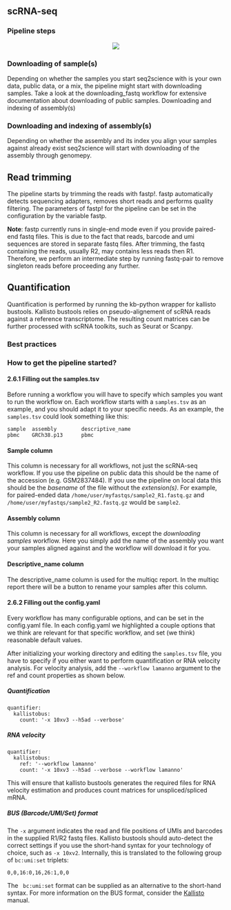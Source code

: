 ## scRNA-seq


### Pipeline steps
<p align="center">
  <img src="../../_static/scrna_seq.png">
</p>


### Downloading of sample(s)

Depending on whether the samples you start seq2science with is your own data, public data, or a mix, the pipeline might start with downloading samples. Take a look at the downloading_fastq workflow for extensive documentation about downloading of public samples.
Downloading and indexing of assembly(s)

### Downloading and indexing of assembly(s)

Depending on whether the assembly and its index you align your samples against already exist seq2science will start with downloading of the assembly through genomepy.

## Read trimming

The pipeline starts by trimming the reads with fastp!. fastp automatically detects sequencing adapters, removes short reads and performs quality filtering. The parameters of fastp! for the pipeline can be set in the configuration by the variable fastp. 

**Note**: fastp currently runs in single-end mode even if you provide paired-end fastq files. This is due to the fact that reads, barcode and umi sequences are stored in separate fastq files. After trimming, the fastq containing the reads, usually R2, may contains less reads then R1. Therefore, we perform an intermediate step by running fastq-pair to remove singleton reads before proceeding any further. 

## Quantification
Quantification is performed by running the kb-python wrapper for kallisto bustools. Kallisto bustools relies on pseudo-alignement of scRNA reads against a reference transcriptome. The resulting count matrices can be further processed with scRNA toolkits, such as Seurat or Scanpy.  

### Best practices

### How to get the pipeline started?

#### 2.6.1 Filling out the samples.tsv

Before running a workflow you will have to specify which samples you want to run the workflow on. Each workflow starts with a `samples.tsv` as an example, and you should adapt it to your specific needs. As an example, the `samples.tsv` could look something like this:
```
sample  assembly        descriptive_name
pbmc    GRCh38.p13      pbmc
```

#### Sample column
This column is necessary for all workflows, not just the scRNA-seq workflow. If you use the pipeline on public data this should be the name of the accession (e.g. GSM2837484). If you use the pipeline on local data this should be the *basename* of the file without the *extension(s)*. For example, for paired-ended data `/home/user/myfastqs/sample2_R1.fastq.gz` and `/home/user/myfastqs/sample2_R2.fastq.gz` would be `sample2`.

#### Assembly column
This column is necessary for all workflows, except the *downloading samples* workflow. Here you simply add the name of the assembly you want your samples aligned against and the workflow will download it for you.

#### Descriptive_name column
The descriptive_name column is used for the multiqc report. In the multiqc report there will be a button to rename your samples after this column.

#### 2.6.2 Filling out the config.yaml

Every workflow has many configurable options, and can be set in the config.yaml file. In each config.yaml we highlighted a couple options that we think are relevant for that specific workflow, and set (we think) reasonable default values.

After initializing your working directory and editing the `samples.tsv` file, you have to specify if you either want to perform quantification or RNA velocity analysis. For velocity analysis, add the `--workflow lamanno` argument to the ref and count properties as shown below.

##### Quantification 

```
quantifier:
  kallistobus:
    count: '-x 10xv3 --h5ad --verbose'
```

##### RNA velocity 
```
quantifier:
  kallistobus:
    ref: '--workflow lamanno'
    count: '-x 10xv3 --h5ad --verbose --workflow lamanno'
```

This will ensure that kallisto bustools generates the required files for RNA velocity estimation and produces count matrices for unspliced/spliced mRNA.  

##### BUS (Barcode/UMI/Set) format

The `-x` argument indicates the read and file positions of UMIs and barcodes in the supplied R1/R2 fastq files. Kallisto bustools should auto-detect the correct settings if you use the short-hand syntax for your technology of choice, such as `-x 10xv2`. Internally, this is translated to the following group of `bc:umi:set` triplets:<br/>

`0,0,16:0,16,26:1,0,0`

The ` bc:umi:set` format can be supplied as an alternative to the short-hand syntax. For more information on the BUS format, consider the [Kallisto](https://pachterlab.github.io/kallisto/manual) manual.







